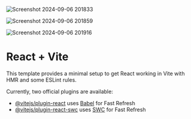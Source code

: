 


![Screenshot 2024-09-06 201833](https://github.com/user-attachments/assets/5c174938-5110-4ac3-bfaf-4e9e19a9ff2f)



![Screenshot 2024-09-06 201859](https://github.com/user-attachments/assets/ce74c8c0-3c94-4c75-b15a-f794de9feb63)



![Screenshot 2024-09-06 201916](https://github.com/user-attachments/assets/072ded94-5e48-49fb-a4bc-cc772bb2f7fa)




# React + Vite

This template provides a minimal setup to get React working in Vite with HMR and some ESLint rules.

Currently, two official plugins are available:

- [@vitejs/plugin-react](https://github.com/vitejs/vite-plugin-react/blob/main/packages/plugin-react/README.md) uses [Babel](https://babeljs.io/) for Fast Refresh
- [@vitejs/plugin-react-swc](https://github.com/vitejs/vite-plugin-react-swc) uses [SWC](https://swc.rs/) for Fast Refresh
